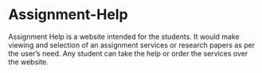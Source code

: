 # Assignment-Help
Assignment Help is a website intended for the students. It would make viewing and selection of an assignment services or research papers as per the user’s need. Any student can take the help or order the services over the website.
